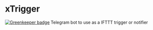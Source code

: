 # xTrigger

[![Greenkeeper badge](https://badges.greenkeeper.io/TitanNano/xTrigger.svg)](https://greenkeeper.io/)
Telegram bot to use as a IFTTT trigger or notifier 
